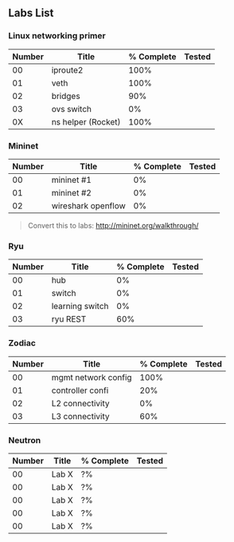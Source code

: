 ## Labs List

### Linux networking primer
| Number | Title              | % Complete | Tested |
|--------|--------------------|------------|--------|
| 00     | iproute2           | 100%       |        |
| 01     | veth               | 100%       |        |
| 02     | bridges            | 90%        |        |
| 03     | ovs switch         | 0%         |        |
| 0X     | ns helper (Rocket) | 100%       |        |

### Mininet
| Number | Title              | % Complete | Tested |
|--------|--------------------|------------|--------|
| 00     | mininet #1         | 0%         |        |
| 01     | mininet #2         | 0%         |        |
| 02     | wireshark openflow | 0%         |        |
   > Convert this to labs: http://mininet.org/walkthrough/

### Ryu
| Number | Title           | % Complete | Tested |
|--------|-----------------|------------|--------|
| 00     | hub             | 0%         |        |
| 01     | switch          | 0%         |        |
| 02     | learning switch | 0%         |        |
| 03     | ryu REST        | 60%        |        |

### Zodiac 
| Number | Title               | % Complete | Tested |
|--------|---------------------|------------|--------|
| 00     | mgmt network config | 100%       |        |
| 01     | controller confi    | 20%        |        |
| 02     | L2 connectivity     | 0%         |        |
| 03     | L3 connectivity     | 60%        |        |

### Neutron
| Number | Title | % Complete | Tested |
|--------|-------|------------|--------|
| 00     | Lab X | ?%         |        |
| 00     | Lab X | ?%         |        |
| 00     | Lab X | ?%         |        |
| 00     | Lab X | ?%         |        |
| 00     | Lab X | ?%         |        |
